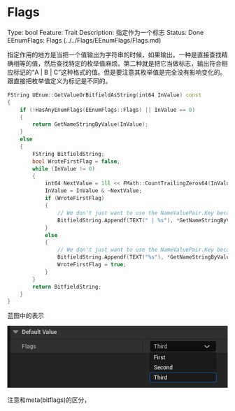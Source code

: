 # Flags

Type: bool
Feature: Trait
Description: 指定作为一个标志
Status: Done
EEnumFlags: Flags (../../Flags/EEnumFlags/Flags.md)

指定作用的地方是当把一个值输出为字符串的时候，如果输出。一种是直接查找精确相等的值，然后查找特定的枚举值麻烦。第二种就是把它当做标志，输出符合相应标记的“A | B | C”这种格式的值。但是要注意其枚举值是完全没有影响变化的。跟直接把枚举值定义为标记是不同的。

```cpp
FString UEnum::GetValueOrBitfieldAsString(int64 InValue) const
{
	if (!HasAnyEnumFlags(EEnumFlags::Flags) || InValue == 0)
	{
		return GetNameStringByValue(InValue);
	}
	else
	{
		FString BitfieldString;
		bool WroteFirstFlag = false;
		while (InValue != 0)
		{
			int64 NextValue = 1ll << FMath::CountTrailingZeros64(InValue);
			InValue = InValue & ~NextValue;
			if (WroteFirstFlag)
			{
				// We don't just want to use the NameValuePair.Key because we want to strip enum class prefixes
				BitfieldString.Appendf(TEXT(" | %s"), *GetNameStringByValue(NextValue));
			}
			else
			{
				// We don't just want to use the NameValuePair.Key because we want to strip enum class prefixes
				BitfieldString.Appendf(TEXT("%s"), *GetNameStringByValue(NextValue));
				WroteFirstFlag = true;
			}
		}
		return BitfieldString;
	}
}
```

蓝图中的表示

![Untitled](Flags/Untitled.png)

注意和meta(bitflags)的区分，
